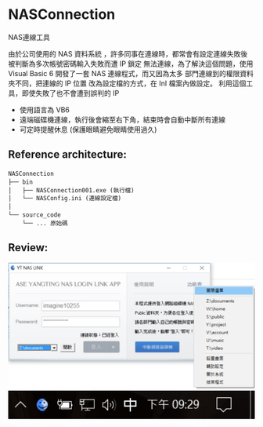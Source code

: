# NASConnection
NAS連線工具

由於公司使用的 NAS 資料系統 ，許多同事在連線時，都常會有設定連線失敗後 被判斷為多次帳號密碼輸入失敗而遭 IP 鎖定 無法連線，為了解決這個問題，使用 Visual Basic 6 開發了一套 NAS 連線程式，而又因為太多 部門連線到的權限資料夾不同，把連線的 IP 位置 改為設定檔的方式，在 InI 檔案內做設定。 利用這個工具，即使失敗了也不會遭到誤判的 IP

 * 使用語言為 VB6
 * 遠端磁碟機連線，執行後會縮至右下角，結束時會自動中斷所有連線
 * 可定時提醒休息 (保護眼睛避免眼睛使用過久)
 
## Reference architecture:

```txt
NASConnection
├── bin
│   ├── NASConnection001.exe (執行檔)
│   └── NASConfig.ini (連線設定檔)
│
└── source_code
    └── ... 原始碼
```

## Review:

<img src="./assets/login.jpg" width="600px">
<img src="./assets/footer.jpg" width="600px">

